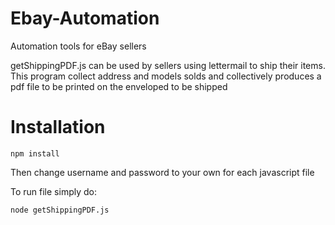 # Ebay-Automation
Automation tools for eBay sellers

getShippingPDF.js can be used by sellers using lettermail to ship their items. This program collect address and models solds and collectively produces a pdf file to be printed on the enveloped to be shipped

# Installation

```
npm install
```

Then change username and password to your own for each javascript file

To run file simply do:
```
node getShippingPDF.js
```
